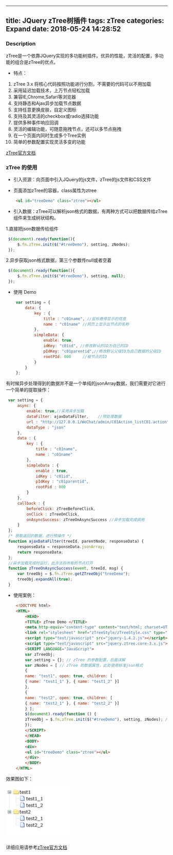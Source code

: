 -------------------------
title: JQuery zTree树插件
tags: zTree
categories: Expand
date: 2018-05-24 14:28:52
-------------------------

### Description
zTree是一个依靠JQuery实现的多功能树插件。优异的性能，灵活的配置，多功能的组合是zTree的优点。

- 特点：

1. zTree 3.x 将核心代码按照功能进行分割，不需要的代码可以不用加载
2. 采用延迟加载技术，上万节点轻松加载
3. 兼容IE,Chrome,Safari等浏览器
4. 支持静态和Ajax异步加载节点数据
5. 支持任意更换皮肤，自定义图标
6. 支持及其灵活的checkbox或radio选择功能
7. 提供多种事件响应回调
8. 灵活的编辑功能，可随意拖拽节点，还可以多节点拖拽
9. 在一个页面内同时生成多个Tree实例   
10. 简单的参数配置实现灵活多变的功能

[zTree官方文档](http://www.treejs.cn/v3/api.php)

### zTree 的使用
- 引入资源：向页面中引入JQuery的js文件，zTree的js文件和CSS文件
- 页面添加zTree的容器，class属性为ztree

   ```html
    <ul id="treeDemo" class="ztree"></ul>
   ```
- 引入数据：zTree可以解析json格式的数据，有两种方式可以把数据传给zTree组件来生成树状结构。

1.直接把json数据传给组件

   ```javascript
    $(document).ready(function(){
        $.fn.zTree.init($("#treeDemo"), setting, zNodes);
    });
   ```
   
2.异步获取json格式数据，第三个参数传null或者空着

   ```javascript
    $(document).ready(function(){
        $.fn.zTree.init($("#treeDemo"), setting, null);
    });
   ```
   
- 使用 Demo

   ```javascript
    var setting = {
        data: {
            key : {
                title : "c01name", //鼠标悬停显示的信息
                name : "c01name" //网页上显示出节点的名称
            },
            simpleData: {
                enable: true,
                idKey: "c01id", //修改默认的ID为自己的ID
                pIdKey: "c01parentid",//修改默认父级ID为自己数据的父级ID
                rootPId: 000     //根节点的ID
            }
        }
    };
   ```
   
有时候异步处理得到的数据并不是一个单纯的jsonArray数据，我们需要对它进行一个简单的提取操作：

   ```javascript
    var setting = {
        async: {
            enable: true,//采用异步加载
            dataFilter: ajaxDataFilter,    //预处理数据
            url : "http://127.0.0.1/WeChat/admin/C01Action_listC01.action",
            dataType : "json"
        },
        data : {
            key : {
                title : "c01name",    
                name : "c01name"
            },
            simpleData : {
                enable : true,
                idKey : "c01id",
                pIdKey : "c01parentid",
                rootPid : 000 
            }
        },
        callback : {
            beforeClick: zTreeBeforeClick,
            onClick : zTreeOnClick,
            onAsyncSuccess: zTreeOnAsyncSuccess //异步加载完成调用
        }
    };
    /* 获取返回的数据，进行预操作 */
    function ajaxDataFilter(treeId, parentNode, responseData) {
        responseData = responseData.jsonArray;
        return responseData;
    };
    //异步加载完成时运行，此方法将所有的节点打开
    function zTreeOnAsyncSuccess(event, treeId, msg) {
        var treeObj = $.fn.zTree.getZTreeObj("treeDemo");
        treeObj.expandAll(true);
    }
   ```
   
- 使用案例：

   ```html
    <!DOCTYPE html>
    <HTML>
        <HEAD>
        <TITLE> zTree Demo </TITLE>
        <meta http-equiv="content-type" content="text/html; charset=UTF-8">
        <link rel="stylesheet" href="zTreeStyle/zTreeStyle.css" type="text/css">
        <script type="text/javascript" src="jquery-1.4.2.js"></script>
        <script type="text/javascript" src="jquery.ztree.core-3.x.js"></script>
        <SCRIPT LANGUAGE="JavaScript">
        var zTreeObj;
        var setting = {}; // zTree 的参数配置，后面详解
        var zNodes = [ // zTree 的数据属性，此处使用标准json格式
        {
        name: "test1", open: true, children: [
        { name: "test1_1" }, { name: "test1_2" }]
        },
        {
        name: "test2", open: true, children: [
        { name: "test2_1" }, { name: "test2_2" }]
        } ];
        $(document).ready(function () {
        zTreeObj = $.fn.zTree.init($("#treeDemo"), setting, zNodes); //初始化zTree，三个参数一次分别是容器(zTree 的容器 className 别忘了设置为 "ztree")、参数配置、数据源
        });
        </SCRIPT>
        </HEAD>
        <BODY>
        <div>
        <ul id="treeDemo" class="ztree"></ul>
        </div>
        </BODY>
    </HTML>
   ```
   
效果图如下：

![菜单示例图](/picture/zTree.png)

详细应用请参考[zTree官方文档](http://www.treejs.cn/v3/api.php)

